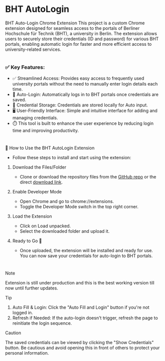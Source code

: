 # BHT AutoLogin

BHT Auto-Login Chrome Extension
This project is a custom Chrome extension designed for seamless access to the portals of Berliner Hochschule für Technik (BHT), a university in Berlin. The extension allows users to securely store their credentials (ID and password) for various BHT portals, enabling automatic login for faster and more efficient access to university-related services.

#
### ✅ Key Features:
- ✅ Streamlined Access: Provides easy access to frequently used university portals without the need to manually enter login details each time.
- 🔐 Auto-Login: Automatically logs in to BHT portals once credentials are saved.
- 💾 Credential Storage: Credentials are stored locally for Auto input.
- 🖥️ User-Friendly Interface: Simple and intuitive interface for adding and managing credentials.
- ⏱️ This tool is built to enhance the user experience by reducing login time and improving productivity.

#
🚀 How to Use the BHT AutoLogin Extension
- Follow these steps to install and start using the extension:

1. Download the Files/Folder
   - Clone or download the repository files from the [GitHub repo](https://github.com/AadrianLeo/BHT-AutoLogin/tree/main) or the direct [download link](https://github.com/AadrianLeo/BHT-AutoLogin/archive/refs/heads/main.zip).

2. Enable Developer Mode
   - Open Chrome and go to chrome://extensions.
   - Toggle the Developer Mode switch in the top right corner.

3. Load the Extension
   - Click on Load unpacked.
   - Select the downloaded folder and upload it.

4. Ready to Go 🚀
   - Once uploaded, the extension will be installed and ready for use. You can now save your credentials for auto-login to BHT portals.


#
>[!NOTE]
> Extension is still under production and this is the best working version till now until further updates.

> [!TIP]
> 1. Auto Fill & Login: Click the "Auto Fill and Login" button if you're not logged in.
> 2. Refresh if Needed: If the auto-login doesn't trigger, refresh the page to reinitiate the login sequence.

> [!CAUTION]
> The saved credentials can be viewed by clicking the "Show Credentials" button. Be cautious and avoid opening this in front of others to protect your personal information.
